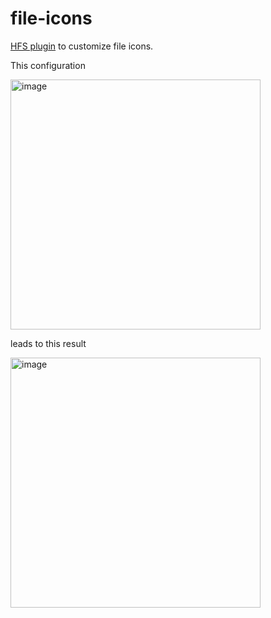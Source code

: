 # file-icons

[HFS plugin](https://github.com/rejetto/hfs) to customize file icons.

This configuration

<img width="400" alt="image" src="https://github.com/rejetto/file-icons/assets/1367199/0723095e-3056-4246-bf7c-bf96dd0c5163">

leads to this result

<img width="400" alt="image" src="https://github.com/rejetto/file-icons/assets/1367199/49163e5c-1c2e-4515-bda8-a1d1856edede">

